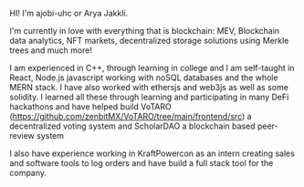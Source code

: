 HI! I'm ajobi-uhc or Arya Jakkli.

I'm currently in love with everything that is blockchain: MEV, Blockchain data analytics, NFT markets, decentralized storage solutions using Merkle trees and much more!

I am experienced in C++, through learning in college and I am self-taught in React, Node.js javascript working with noSQL databases and the whole MERN stack. 
I have also worked with ethersjs and web3js as well as some solidity. I learned all these through learning and participating in many DeFi hackathons
and have helped build VoTARO (https://github.com/zenbitMX/VoTARO/tree/main/frontend/src) a decentralized voting system and ScholarDAO a blockchain based peer-review system 

I also have experience working in KraftPowercon as an intern creating sales and software tools to log orders and have build a full stack tool for the company.


